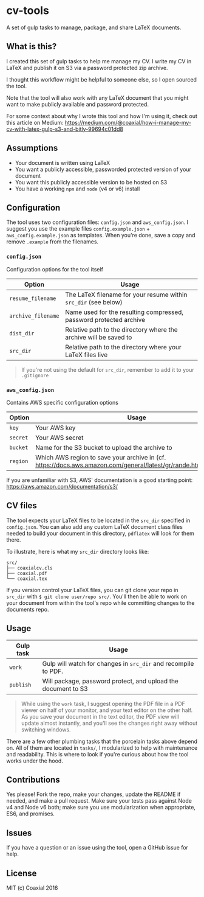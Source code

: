 # cv-tools

A set of gulp tasks to manage, package, and share LaTeX documents.

## What is this?

I created this set of gulp tasks to help me manage my CV. I write my CV in
LaTeX and publish it on S3 via a password protected zip archive.

I thought this workflow might be helpful to someone else, so I open sourced the
tool.

Note that the tool will also work with any LaTeX document that you might want
to make publicly available and password protected.

For some context about why I wrote this tool and how I'm using it, check out
this article on Medium:
https://medium.com/@coaxial/how-i-manage-my-cv-with-latex-gulp-s3-and-bitly-99694c01dd8

## Assumptions

- Your document is written using LaTeX
- You want a publicly accessible, passworded protected version of your document
- You want this publicly accessible version to be hosted on S3
- You have a working `npm` and `node` (v4 or v6) install

## Configuration

The tool uses two configuration files: `config.json` and `aws_config.json`. I
suggest you use the example files `config.example.json` +
`aws_config.example.json` as templates. When you're done, save a copy and
remove `.example` from the filenames.

### `config.json`

Configuration options for the tool itself

| Option             | Usage                                                              |
| ------------------ | ------------------------------------------------------------------ |
| `resume_filename`  | The LaTeX filename for your resume within `src_dir` (see below)    |
| `archive_filename` | Name used for the resulting compressed, password protected archive |
| `dist_dir`         | Relative path to the directory where the archive will be saved to  |
| `src_dir`          | Relative path to the directory where your LaTeX files live         |

> If you're not using the default for `src_dir`, remember to add it to your
> `.gitignore`

### `aws_config.json`

Contains AWS specific configuration options

| Option   | Usage                                           |
| ---------| ----------------------------------------------- |
| `key`    | Your AWS key                                    |
| `secret` | Your AWS secret                                 |
| `bucket` | Name for the S3 bucket to upload the archive to |
| `region` | Which AWS region to save your archive in (cf.  https://docs.aws.amazon.com/general/latest/gr/rande.html#s3_region)       |

If you are unfamiliar with S3, AWS' documentation is a good starting point:
https://aws.amazon.com/documentation/s3/

## CV files

The tool expects your LaTeX files to be located in the `src_dir` specified in
`config.json`. You can also add any custom LaTeX document class files needed to
build your document in this directory, `pdflatex` will look for them there.

To illustrate, here is what my `src_dir` directory looks like:

```
src/
├── coaxialcv.cls
├── coaxial.pdf
└── coaxial.tex
```

If you version control your LaTeX files, you can git clone your repo in
`src_dir` with `$ git clone user/repo src/`. You'll then be able to work on
your document from within the tool's repo while committing changes to the
documents repo.

## Usage

| Gulp task | Usage |
| --- | --- |
| `work` | Gulp will watch for changes in `src_dir` and recompile to PDF.   |
| `publish` | Will package, password protect, and upload the document to S3 |

> While using the `work` task, I suggest opening the PDF file in a PDF viewer
> on half of your monitor, and your text editor on the other half. As you save
> your document in the text editor, the PDF view will update almost instantly,
> and you'll see the changes right away without switching windows.

There are a few other plumbing tasks that the porcelain tasks above depend on.
All of them are located in `tasks/`, I modularized to help with maintenance and
readability. This is where to look if you're curious about how the tool works
under the hood.


## Contributions

Yes please! Fork the repo, make your changes, update the README if needed, and
make a pull request. Make sure your tests pass against Node v4 and Node v6
both; make sure you use modularization when appropriate, ES6, and promises.

## Issues

If you have a question or an issue using the tool, open a GitHub issue for
help.


## License

MIT (c) Coaxial 2016
